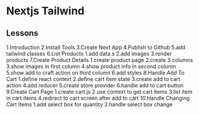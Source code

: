 # Nextjs Tailwind 

## Lessons

1.Introduction
2.Install Tools
3.Create Next App
4.Publish to Github
5.add tailwind classes
6.List Products
    1.add data.s
    2.add images
    3.render products
7.Create Product Details
    1.create product page
    2.create 3 columns
    3.show images in first column
    4.show product info in second column
    5.show add to craft action on third column
    6.add styles
8.Handle Add To Cart
    1.define react context
    2.define cart item state
    3.create add to cart action
    4.add reducer
    5.create store provider
    6.handle add to cart button
9.Create Cart Page
    1.create cart.js
    2.use context to get cart items
    3.list item in cart items
    4.redirect to cart screen after add to cart
10.Handle Changing Cart Items
    1.add select box for quantity
    2.handle select box change